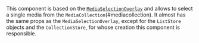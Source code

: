 This component is based on the [`MediaSelectionOverlay`](#mediaselectionoverlay) and allows to select a single media
from the `MediaCollection`(#mediacollection). It almost has the same props as the `MediaSelectionOverlay`, except for
the `ListStore` objects and the `CollectionStore`, for whose creation this component is responsible.
